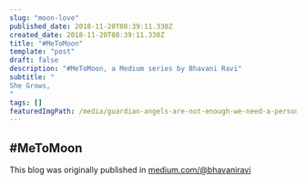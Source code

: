 ```yaml
---
slug: "moon-love"
published_date: 2018-11-20T08:39:11.330Z
created_date: 2018-11-20T08:39:11.330Z
title: "#MeToMoon"
template: "post"
draft: false
description: "#MeToMoon, a Medium series by Bhavani Ravi"
subtitle: "
She Grows,
"
tags: []
featuredImgPath: /media/guardian-angels-are-not-enough-we-need-a-personal-bodyguard-featured.png
---
```

## #MeToMoon

This blog was originally published in [medium.com/@bhavaniravi](https://medium.com/@bhavaniravi)
